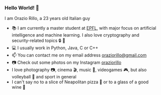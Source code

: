 ### Hello World! :wave:

I am Orazio Rillo, a 23 years old Italian guy

- :books: I am currently a master student at [EPFL](https://www.epfl.ch/en/), with major focus on artificial intelligence and machine learning. I also love cryptography and security-related topics :lock: :key:
- :computer: I usually work in Python, Java, C or C++ 
- 📫 You can contact me on my email address oraziorillo@gmail.com 
- :camera: Check out some photos on my Instagram [oraziorillo](https://www.instagram.com/oraziorillo/?hl=it)
- I love photography :camera:, cinema :clapper:, music :musical_keyboard:, videogames :video_game:, but also volleyball :volleyball: and sport in general 
- I can't say no to a slice of Neapolitan pizza :pizza: or to a glass of a good wine :wine_glass:


<!--
**oraziorillo/oraziorillo** is a ✨ _special_ ✨ repository because its `README.md` (this file) appears on your GitHub profile.

Here are some ideas to get you started:

- 🔭 I’m currently working on ...
- 🌱 I’m currently learning ...
- 👯 I’m looking to collaborate on ...
- 🤔 I’m looking for help with ...
- 💬 Ask me about ...

- 😄 Pronouns: ...
- ⚡ Fun fact: ...
-->
